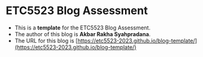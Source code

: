 
# ETC5523 Blog Assessment

* This is a **template** for the ETC5523 Blog Assessment. 
* The author of this blog is **Akbar Rakha Syahpradana**.
* The URL for this blog is [https://etc5523-2023.github.io/blog-template/](https://etc5523-2023.github.io/blog-template/)
